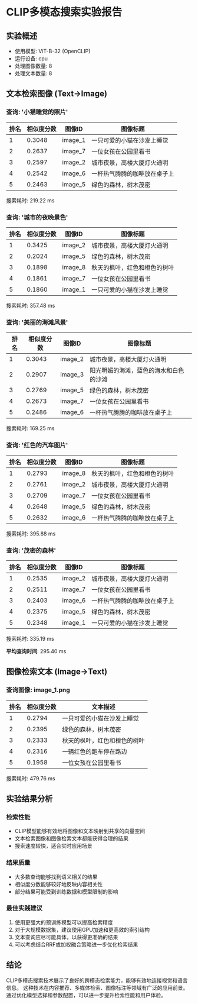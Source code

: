 # CLIP多模态搜索实验报告

## 实验概述
- 使用模型: ViT-B-32 (OpenCLIP)
- 运行设备: cpu
- 处理图像数量: 8
- 处理文本数量: 8

## 文本检索图像 (Text→Image)

### 查询: '小猫睡觉的照片'

| 排名 | 相似度分数 | 图像ID | 图像标题 |
|------|------------|--------|----------|
| 1 | 0.3048 | image_1 | 一只可爱的小猫在沙发上睡觉 |
| 2 | 0.2637 | image_7 | 一位女孩在公园里看书 |
| 3 | 0.2597 | image_2 | 城市夜景，高楼大厦灯火通明 |
| 4 | 0.2542 | image_6 | 一杯热气腾腾的咖啡放在桌子上 |
| 5 | 0.2463 | image_5 | 绿色的森林，树木茂密 |

搜索耗时: 219.22 ms

### 查询: '城市的夜晚景色'

| 排名 | 相似度分数 | 图像ID | 图像标题 |
|------|------------|--------|----------|
| 1 | 0.3425 | image_2 | 城市夜景，高楼大厦灯火通明 |
| 2 | 0.2024 | image_5 | 绿色的森林，树木茂密 |
| 3 | 0.1898 | image_8 | 秋天的枫叶，红色和橙色的树叶 |
| 4 | 0.1861 | image_7 | 一位女孩在公园里看书 |
| 5 | 0.1860 | image_1 | 一只可爱的小猫在沙发上睡觉 |

搜索耗时: 357.48 ms

### 查询: '美丽的海滩风景'

| 排名 | 相似度分数 | 图像ID | 图像标题 |
|------|------------|--------|----------|
| 1 | 0.3043 | image_2 | 城市夜景，高楼大厦灯火通明 |
| 2 | 0.2907 | image_3 | 阳光明媚的海滩，蓝色的海水和白色的沙滩 |
| 3 | 0.2769 | image_5 | 绿色的森林，树木茂密 |
| 4 | 0.2673 | image_7 | 一位女孩在公园里看书 |
| 5 | 0.2486 | image_6 | 一杯热气腾腾的咖啡放在桌子上 |

搜索耗时: 169.25 ms

### 查询: '红色的汽车图片'

| 排名 | 相似度分数 | 图像ID | 图像标题 |
|------|------------|--------|----------|
| 1 | 0.2793 | image_8 | 秋天的枫叶，红色和橙色的树叶 |
| 2 | 0.2761 | image_2 | 城市夜景，高楼大厦灯火通明 |
| 3 | 0.2709 | image_7 | 一位女孩在公园里看书 |
| 4 | 0.2648 | image_5 | 绿色的森林，树木茂密 |
| 5 | 0.2632 | image_6 | 一杯热气腾腾的咖啡放在桌子上 |

搜索耗时: 395.88 ms

### 查询: '茂密的森林'

| 排名 | 相似度分数 | 图像ID | 图像标题 |
|------|------------|--------|----------|
| 1 | 0.2535 | image_2 | 城市夜景，高楼大厦灯火通明 |
| 2 | 0.2511 | image_7 | 一位女孩在公园里看书 |
| 3 | 0.2403 | image_6 | 一杯热气腾腾的咖啡放在桌子上 |
| 4 | 0.2375 | image_5 | 绿色的森林，树木茂密 |
| 5 | 0.2348 | image_1 | 一只可爱的小猫在沙发上睡觉 |

搜索耗时: 335.19 ms

**平均查询时间**: 295.40 ms

## 图像检索文本 (Image→Text)

### 查询图像: image_1.png

| 排名 | 相似度分数 | 文本描述 |
|------|------------|----------|
| 1 | 0.2794 | 一只可爱的小猫在沙发上睡觉 |
| 2 | 0.2395 | 绿色的森林，树木茂密 |
| 3 | 0.2333 | 秋天的枫叶，红色和橙色的树叶 |
| 4 | 0.2316 | 一辆红色的跑车停在路边 |
| 5 | 0.1958 | 一位女孩在公园里看书 |

搜索耗时: 479.76 ms

## 实验结果分析

### 检索性能
- CLIP模型能够有效地将图像和文本映射到共享的向量空间
- 文本检索图像和图像检索文本都能获得合理的结果
- 搜索速度较快，适合实时应用场景

### 结果质量
- 大多数查询能够找到语义相关的结果
- 相似度分数能够较好地反映内容相关性
- 部分结果可能受到训练数据和模型限制的影响

### 最佳实践建议
1. 使用更强大的预训练模型可以提高检索精度
2. 对于大规模数据集，建议使用GPU加速和更高效的索引结构
3. 文本查询应尽可能具体，以获得更准确的结果
4. 可以考虑结合RRF或加权融合策略进一步优化检索结果

## 结论

CLIP多模态搜索技术展示了良好的跨模态检索能力，能够有效地连接视觉和语言信息。
这种技术在内容推荐、多媒体检索、图像标注等领域有广泛的应用前景。
通过优化模型选择和参数配置，可以进一步提升检索性能和用户体验。
